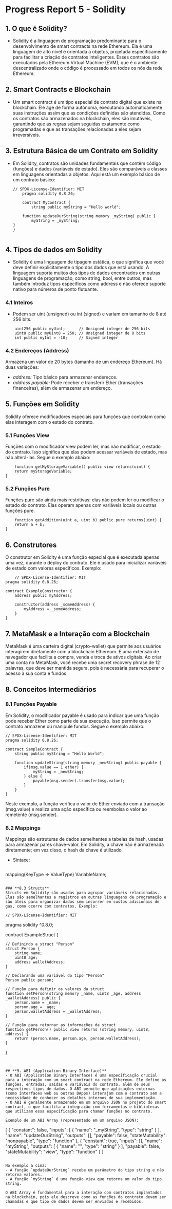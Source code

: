 # Progress Report 5 - Solidity
## **1. O que é Solidity?**
- Solidity é a linguagem de programação predominante para o desenvolvimento de smart contracts na rede Ethereum. Ela é uma linguagem de alto nível e orientada a objetos, projetada especificamente para facilitar a criação de contratos inteligentes. Esses contratos são executados pela Ethereum Virtual Machine (EVM), que é o ambiente descentralizado onde o código é processado em todos os nós da rede Ethereum.

## **2. Smart Contracts e Blockchain**
 - Um smart contract é um tipo especial de contrato digital que existe na blockchain. Ele age de forma autônoma, executando automaticamente suas instruções assim que as condições definidas são atendidas. Como os contratos são armazenados na blockchain, eles são imutáveis, garantindo que as regras sejam seguidas exatamente como programadas e que as transações relacionadas a eles sejam irreversíveis.

## **3. Estrutura Básica de um Contrato em Solidity**
- Em Solidity, contratos são unidades fundamentais que contêm código (funções) e dados (variáveis de estado). Eles são comparáveis a classes em linguagens orientadas a objetos. Aqui está um exemplo básico de um contrato básico:
    ```
    // SPDX-License-Identifier: MIT
        pragma solidity 0.8.26;

        contract MyContract {
            string public myString = "Hello world";

        function updateOurString(string memory _myString) public {
            myString = _myString;
    }
    }


##  **4. Tipos de dados em Solidity**
- Solidity é uma linguagem de tipagem estática, o que significa que você deve definir explicitamente o tipo dos dados que está usando. A linguagem suporta muitos dos tipos de dados encontrados em outras linguagens de programação, como string, bool, entre outros, mas também introduz tipos específicos como address e não oferece suporte nativo para números de ponto flutuante.

### **4.1 Inteiros**
- Podem ser uint (unsigned) ou int (signed) e variam em tamanho de 8 até 256 bits.
```
    uint256 public myUint;      // Unsigned integer de 256 bits
    uint8 public myUint8 = 250; // Unsigned integer de 8 bits
    int public myInt = -10;     // Signed integer

```

### **4.2 Endereços (Address)**
Armazena um valor de 20 bytes (tamanho de um endereço Ethereum). Há duas variações:
  - *address:* Tipo básico para armazenar endereços.
  - *address payable:* Pode receber e transferir Ether (transações financeiras), além de armazenar um endereço.
  
## **5. Funções em Solidity**
Solidity oferece modificadores especiais para funções que controlam como elas interagem com o estado do contrato.

### **5.1 Funções View**
Funções com o modificador view podem ler, mas não modificar, o estado do contrato. Isso significa que elas podem acessar variáveis de estado, mas não alterá-las. Segue o exemplo abaixo:
```
    function getMyStorageVariable() public view returns(uint) {
    return myStorageVariable;
}
```

### **5.2 Funções Pure**
Funções pure são ainda mais restritivas: elas não podem ler ou modificar o estado do contrato. Elas operam apenas com variáveis locais ou outras funções pure.
```
    function getAddition(uint a, uint b) public pure returns(uint) {
    return a + b;
}

```

## **6. Construtores**
O construtor em Solidity é uma função especial que é executada apenas uma vez, durante o deploy do contrato. Ele é usado para inicializar variáveis de estado com valores específicos. Exemplo:
```
    // SPDX-License-Identifier: MIT
pragma solidity 0.8.26;

contract ExampleConstructor {
    address public myAddress;

    constructor(address _someAddress) {
        myAddress = _someAddress;
    }
}
```

## **7. MetaMask e a Interação com a Blockchain**
MetaMask é uma carteira digital (crypto-wallet) que permite aos usuários interagirem diretamente com a blockchain Ethereum. É uma extensão de navegador que facilita a compra, venda e troca de ativos digitais. Ao criar uma conta no MetaMask, você recebe uma secret recovery phrase de 12 palavras, que deve ser mantida segura, pois é necessária para recuperar o acesso à sua conta e fundos.

## **8. Conceitos Intermediários**

### **8.1 Funções Payable**
Em Solidity, o modificador payable é usado para indicar que uma função pode receber Ether como parte de sua execução. Isso permite que o contrato armazene ou manipule fundos. Segue o exemplo abaixo:

```
// SPDX-License-Identifier: MIT
pragma solidity 0.8.26;

contract SampleContract {
    string public myString = "Hello World";

    function updateString(string memory _newString) public payable {
        if(msg.value == 1 ether) {
            myString = _newString;
        } else {
            payable(msg.sender).transfer(msg.value);
        }
    }
}

```
Neste exemplo, a função verifica o valor de Ether enviado com a transação (msg.value) e realiza uma ação específica ou reembolsa o valor ao remetente (msg.sender).

### **8.2 Mappings**
Mappings são estruturas de dados semelhantes a tabelas de hash, usadas para armazenar pares chave-valor. Em Solidity, a chave não é armazenada diretamente; em vez disso, o hash da chave é utilizado.
- Sintaxe:
  ```
mapping(KeyType => ValueType) VariableName;

 ```

### **8.3 Structs**
Structs em Solidity são usadas para agrupar variáveis relacionadas. Elas são semelhantes a registros em outras linguagens de programação e são úteis para organizar dados sem incorrer em custos adicionais de gas, como ocorre com contratos. Exemplo:
```
    // SPDX-License-Identifier: MIT
pragma solidity ^0.8.0;

contract ExampleStruct {
    
    // Definindo a struct "Person"
    struct Person {
        string name;
        uint8 age;
        address walletAddress;
    }

    // Declarando uma variável do tipo "Person"
    Person public person;

    // Função para definir os valores da struct
    function setPerson(string memory _name, uint8 _age, address _walletAddress) public {
        person.name = _name;
        person.age = _age;
        person.walletAddress = _walletAddress;
    }

    // Função para retornar as informações da struct
    function getPerson() public view returns (string memory, uint8, address) {
        return (person.name, person.age, person.walletAddress);
    }
}

```


## **9. ABI (Application Binary Interface)**
- O ABI (Application Binary Interface) é uma especificação crucial para a interação com um smart contract na rede Ethereum. Ele define as funções, entradas, saídas e variáveis do contrato, além de seus respectivos tipos de dados. O ABI permite que aplicações externas (como interfaces web ou outras DApps) interajam com o contrato sem a necessidade de conhecer os detalhes internos de sua implementação.
- O ABI é geralmente armazenado em um arquivo JSON no projeto do smart contract, o que facilita a integração com ferramentas e bibliotecas que utilizam essa especificação para chamar funções no contrato.

Exemplo de um ABI Array (representado em um arquivo JSON):
```
[
    {
        "constant": false,
        "inputs": [
            {
                "name": "_myString",
                "type": "string"
            }
        ],
        "name": "updateOurString",
        "outputs": [],
        "payable": false,
        "stateMutability": "nonpayable",
        "type": "function"
    },
    {
        "constant": true,
        "inputs": [],
        "name": "myString",
        "outputs": [
            {
                "name": "",
                "type": "string"
            }
        ],
        "payable": false,
        "stateMutability": "view",
        "type": "function"
    }
]
    
```

No exemplo a cima:
- A função `updateOurString` recebe um parâmetro do tipo string e não retorna valores. 
- A função `myString` é uma função view que retorna um valor do tipo string.

O ABI Array é fundamental para a interação com contratos implantados na blockchain, pois ele descreve como as funções do contrato devem ser chamadas e que tipo de dados devem ser enviados e recebidos.
